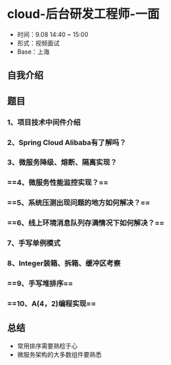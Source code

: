 # cloud-后台研发工程师-一面

- 时间：9.08 14:40 ~ 15:00
- 形式：视频面试
- Base：上海

## 自我介绍

## 题目

### 1、项目技术中间件介绍

### 2、Spring Cloud Alibaba有了解吗？

### 3、微服务降级、熔断、隔离实现？

### ==4、微服务性能监控实现？==

### ==5、系统压测出现问题的地方如何解决？==

### ==6、线上环境消息队列存满情况下如何解决？==

### 7、手写单例模式

### 8、Integer装箱、拆箱、缓冲区考察

### ==9、手写堆排序==

### ==10、A(4，2)编程实现==

## 总结

- 常用排序需要熟稔于心
- 微服务架构的大多数组件要熟悉

